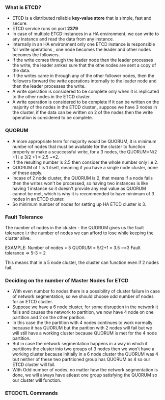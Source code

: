 ### What is ETCD?

- ETCD is a distributed reliable **key-value store** that is simple, fast and secure.
- ETCD service runs on port **2379**
- In case of multiple ETCD instances in a HA environment, we can write to any instance and read the data from any instance.
- Internally in an HA environment only one ETCD instance is responsible for write operations , one node becomes the leader and other nodes becomes the followers.
- If the write comes through the leader node then the leader processes the write, the leader amkes sure that the othe nodes are sent a copy of the data.
- If the writes came in through any of the other follower nodes, then the followers forward the write operations internally to the leader node and then the leader processes the write.
- A write operation is considered to be complete only when it is replicated to the other nodes in the ETCD cluster.
- A write operation is considered to be complete if it can be written on the majority of the nodes in the ETCD cluster., suppose we have 3 nodes in the cluster, if the data can be written on 2 of the nodes then the write operation is considered to be complete.

### QUORUM
- A more appropriate term for majority would be QUORUM, it is minimum numbe rof nodes that must be available for the cluster to function properly or make a scuccessful write, for a 3 nodes, the QUORUM=N/2 +1 i.e 3/2 +1 = 2.5 ~=2.
- If the resulting number is 2.5 then consider the whole number only i.e 2.
- QUORUM of 1 is 1 itself, meaning if you have a single node cluster, none of these apply.
- Incase of 2 node cluster, the QUORUM is 2, that means if a node fails then the writes won't be processed, so having two instances is like having 1 instance so it doesn't provide any real value as QUORUM cannot be met, which is why it is recommended to have minimum of 3 nodes in an ETCD cluster.
- So minimum number of nodes for setting up HA ETCD cluster is 3.

###  Fault Tolerance

The number of nodes in the cluster - the QUORUM gives us the fault tolerance i.r the number of nodes we can afford to lose while keeping the cluster alive.

EXAMPLE:
Number of nodes = 5
QUORUM = 5/2+1 = 3.5 ~=3
Fault tolerance => 5-3 = 2

This means that in a 5 node cluster, the cluster can function even if 2 nodes fail.

### Deciding on the number of Master Nodes for ETCD

- With even number fo nodes there is a possibility of cluster failure in case of network segmentation, so we should choose odd number of nodes for an ETCD cluster.
- Suppose we have a 6 node cluster, for some disruption in the network it fails and causes the network to partition, we now have 4 node on one partition and 2 on the other parition.
- In this case the the partition with 4 nodes continues to work normally because it has QUORUM but the parition with 2 nodes will fail but we will still have a working cluster because QUORUM is met for the 4 node partition.
- But in case the network segmentation happens in a way in which it partitions the cluster into two groups of 3 nodes then we won't have a working cluster because initially in a 6 node cluster the QUORUM was 4 but neither of these two partitioned group has QUORUM as 4 so our ETCD cluster will fail.
- With Odd number of nodes, no matter how the network segmentation is done, we will always have atleast one group satisfying the QUORUM so our cluster will function.



### ETCDCTL Commands


